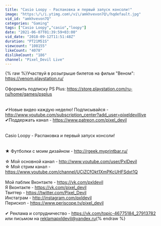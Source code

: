 ```yaml
---
title: "Casio Loopy - Распаковка и первый запуск консоли!"
image: "https:\/\/i.ytimg.com\/vi\/amkhvevon7Q\/hqdefault.jpg"
vid_id: "amkhvevon7Q"
categories: "Gaming"
tags: ["Casio Loopy","casio","loopy"]
date: "2021-06-07T01:39:59+03:00"
vid_date: "2018-09-12T11:51:48Z"
duration: "PT21M51S"
viewcount: "108155"
likeCount: "4078"
dislikeCount: "186"
channel: "Pixel_Devil Live"
---
```

{% raw %}Участвуй в розыгрыше билетов на фильм &quot;Веном&quot;: <a rel="nofollow" target="blank" href="https://venom.playstation.ru/">https://venom.playstation.ru/</a><br /><br />Оформить подписку PS Plus: <a rel="nofollow" target="blank" href="https://store.playstation.com/ru-ru/home/games/psplus">https://store.playstation.com/ru-ru/home/games/psplus</a><br /><br /><br />✔Новые видео каждую неделю! Подписывайся - <a rel="nofollow" target="blank" href="http://www.youtube.com/subscription_center?add_user=pixeldevillive">http://www.youtube.com/subscription_center?add_user=pixeldevillive</a><br />✔Поддержать канал - <a rel="nofollow" target="blank" href="https://www.patreon.com/pixel_devil">https://www.patreon.com/pixel_devil</a><br /><br /><br />Casio Loopy - Распаковка и первый запуск консоли!<br /><br /><br />★ Футболки с моим дизайном - <a rel="nofollow" target="blank" href="http://rgeek.myprintbar.ru/">http://rgeek.myprintbar.ru/</a><br /><br />☆ Мой основной канал - <a rel="nofollow" target="blank" href="http://www.youtube.com/user/PxlDevil">http://www.youtube.com/user/PxlDevil</a><br />☆ Мой стрим канал - <a rel="nofollow" target="blank" href="https://www.youtube.com/channel/UCiZCfOkt1XmPKcUHFSdxt1Q">https://www.youtube.com/channel/UCiZCfOkt1XmPKcUHFSdxt1Q</a><br /><br />Мой паблик Вконтакте - <a rel="nofollow" target="blank" href="https://vk.com/pxldevil">https://vk.com/pxldevil</a><br />Я Вконтакте - <a rel="nofollow" target="blank" href="https://vk.com/pixel_devil">https://vk.com/pixel_devil</a><br />Твиттер - <a rel="nofollow" target="blank" href="https://twitter.com/Pixel_Devil">https://twitter.com/Pixel_Devil</a><br />Инстаграм - <a rel="nofollow" target="blank" href="http://instagram.com/pxldevil">http://instagram.com/pxldevil</a><br />Перископ - <a rel="nofollow" target="blank" href="https://www.periscope.tv/pixel_devil">https://www.periscope.tv/pixel_devil</a><br /><br />✔ Реклама и сотрудничество - <a rel="nofollow" target="blank" href="https://vk.com/topic-46775184_27913782">https://vk.com/topic-46775184_27913782</a> или письмом на reklamapxldevil@yandex.ru{% endraw %}
